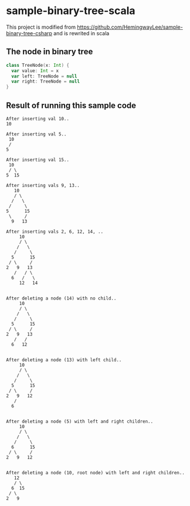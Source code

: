 # sample-binary-tree-scala

This project is modified from https://github.com/HemingwayLee/sample-binary-tree-csharp and is rewrited in scala

## The node in binary tree  
```scala
class TreeNode(x: Int) {
  var value: Int = x
  var left: TreeNode = null
  var right: TreeNode = null
}
```

## Result of running this sample code
```
After inserting val 10..
10

After inserting val 5..
 10
 /
5

After inserting val 15..
 10
 / \
5  15

After inserting vals 9, 13..
   10
   / \
  /   \
 /     \
5      15
 \     /
  9   13

After inserting vals 2, 6, 12, 14, ..
     10
     / \
    /   \
   /     \
  5      15
 / \     /
2   9   13
   /   / \
  6   /   \
     12   14


After deleting a node (14) with no child..
     10
     / \
    /   \
   /     \
  5      15
 / \     /
2   9   13
   /   /
  6   12


After deleting a node (13) with left child..
     10
     / \
    /   \
   /     \
  5      15
 / \     /
2   9   12
   /
  6


After deleting a node (5) with left and right children..
     10
     / \
    /   \
   /     \
  6      15
 / \     /
2   9   12


After deleting a node (10, root node) with left and right children..
   12
   / \
  6  15
 / \
2   9
```
